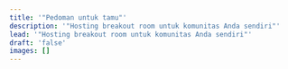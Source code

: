 ```yaml
---
title: '"Pedoman untuk tamu"'
description: '"Hosting breakout room untuk komunitas Anda sendiri"'
lead: '"Hosting breakout room untuk komunitas Anda sendiri"'
draft: 'false'
images: []
---
```

